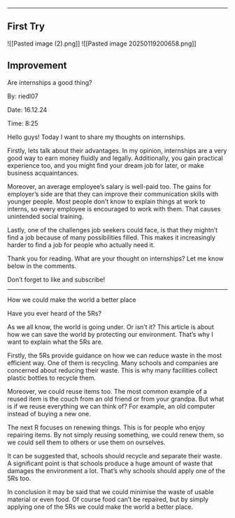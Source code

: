 ___
## First Try
![[Pasted image (2).png]]
![[Pasted image 20250119200658.png]]
## Improvement
Are internships a good thing?

By: riedl07

Date: 16.12.24

Time: 8:25

Hello guys! Today I want to share my thoughts on internships.

Firstly, lets talk about their advantages. In my opinion, internships are a very good way to earn money fluidly and legally. Additionally, you gain practical experience too, and you might find your dream job for later, or make business acquaintances.

Moreover, an average employee’s salary is well-paid too. The gains for employer’s side are that they can improve their communication skills with younger people. Most people don’t know to explain things at work to interns, so every employee is encouraged to work with them. That causes unintended social training.

Lastly, one of the challenges job seekers could face, is that they mightn’t find a job because of many possibilities filled. This makes it increasingly harder to find a job for people who actually need it.

Thank you for reading. What are your thought on internships? Let me know below in the comments.

Don’t forget to like and subscribe!
___

How we could make the world a better place

Have you ever heard of the 5Rs?

As we all know, the world is going under. Or isn’t it? This article is about how we can save the world by protecting our environment. That’s why I want to explain what the 5Rs are.

Firstly, the 5Rs provide guidance on how we can reduce waste in the most efficient way. One of them is recycling. Many schools and companies are concerned about reducing their waste. This is why many facilities collect plastic bottles to recycle them.

Moreover, we could reuse items too. The most common example of a reused item is the couch from an old friend or from your grandpa. But what is if we reuse everything we can think of? For example, an old computer instead of buying a new one.

The next R focuses on renewing things. This is for people who enjoy repairing items. By not simply reusing something, we could renew them, so we could sell them to others or use them on ourselves.

It can be suggested that, schools should recycle and separate their waste. A significant point is that schools produce a huge amount of waste that damages the environment a lot. That’s why schools should apply one of the 5Rs too.

In conclusion it may be said that we could minimise the waste of usable material or even food. Of course food can’t be repaired, but by simply applying one of the 5Rs we could make the world a better place.